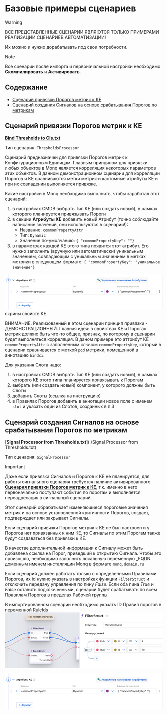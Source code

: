 # Базовые примеры сценариев

> [!WARNING]
> ВСЕ ПРЕДСТАВЛЕННЫЕ СЦЕНАРИИ ЯВЛЯЮТСЯ ТОЛЬКО ПРИМЕРАМИ РЕАЛИЗАЦИИ СЦЕНАРИЕВ АВТОМАТИЗАЦИИ! 
>
> Их можно и нужно дорабатывать под свои потребности. 

> [!NOTE]
> Все сценарии после импорта и первоначальной настройки необходимо **Скомпилировать** и **Активировать**.

## Содержание

- [Сценарий привязки Порогов метрик к КЕ](#сценарий-привязки-порогов-метрик-к-ке)
- [Сценарий создания Сигналов на основе срабатывания Порогов по метрикам](#сценарий-создания-сигналов-на-основе-результатов-автотестов)

## Сценарий привязки Порогов метрик к КЕ

[**Bind Thresholds to CIs.txt**](./Bind%20Thresholds%20to%20CIs.txt)

Тип сценария: `ThresholdsProcessor`

Сценарий предназначен для привязки Порогов метрик к Конфигурационным Единицам.
Главным принципом для привязки любых объектов в Monq является корреляция некоторых параметров этих объектов. В данном демонстрационном сценарии для корреляции Порогов и КЕ сравниваются метки метрик и кастомные атрибуты КЕ и при их совпадении выполняется привязке.

Какие настройки в Monq необходимо выполнить, чтобы заработал этот сценарий:
1. в настройках CMDB выбрать Тип КЕ (или создать новый), в рамках которого планируется привязывать Пороги
2. в секции **Атрибуты КЕ** добавить новый Атрибут (точно соблюдайте написание значений, они используются в сценарии!):
    - Название: `commonPropertyAttr`
    - Тип: `Dynamic`
    - Значение по-умолчанию: `{ "commonPropertyKey": ""}`
3. в параметрах каждой КЕ этого типа появится этот атрибут. Его нужно заполнить (вручную или автоматически) уникальным значением, совпадающим с уникальным значением в метках метрики в следующем формате:
`{ "commonPropertyKey": "уникальное значение"}`
<img src="./img/01.png" width="600">
скрины свойств КЕ

ВНИМАНИЕ. Реализованный в этом сценарии принцип привязки - ДЕМОНСТРАЦИОННЫЙ. Главная идея: в свойствах КЕ и Порогах метрик должно быть что-то общее, признак, по которому в сценарии будет выполняться корреляция. В даном примере это аттрибут КЕ `commonPropertyAttr` с заполненным ключом `commonPropertyKey`, который в сценарии сравнивается с меткой `pod` метрики, помещенной в аннотацию `bindci`.

Для указания Слота надо:
1. в настройках CMDB выбрать Тип КЕ (или создать новый), в рамках которого КЕ этого типа планируется привязывать к Порогам
2. выбрать (или создать новый) компонент, у которого должны быть Слоты
3. добавить Слоты (ссылка на инструкцию)
4. в Правилах Порогов добавить в аннотации новое поле с именем `slot` и указать один из Слотов, созданных в п.3

## Сценарий создания Сигналов на основе срабатывания Порогов по метрикам

[**Signal Processor from Thresholds.txt**](./Signal Processor from Thresholds.txt)

Тип сценария: `SignalProcessor`

> [!IMPORTANT]
> Даже если привязка Сигналов и Порогов к КЕ не планируется, для работы сигнального сценария требуется наличие активированного [**Сценария привязки Порогов метрик к КЕ**](#сценарий-привязки-порогов-метрик-к-ке), т.к. именно в него первоначально поступают события по порогам и выполняется переадресация в сигнальный сценарий.

Этот сценарий обрабатывает изменяющиеся пороговые значения метрик и на основе установленной критичности Порогов, создает, подтверждает или закрывает Сигналы.

Если сценарий привязки Порогов метрик к КЕ не был настроен и у Порогов нет привязанных к ним КЕ, то Сигналы по этим Порогам также будут создаваться без привязки к КЕ.

В качестве дополнительной информации к Сигналу может быть добавлена ссылка на Порог, приведший к открытию Сигнала. Чтобы это произошло, необходимо заполнить локальную переменную _FQDN доменным именем инсталляции Monq в формате `monq.domain.ru`

Если сценарий должен работать только с определенными Правилами Порогов, их id нужно указать в настройках функции `FilterStruct` и отключить передачу управления по пину *False*. Если оба пина *True* и *False* оставить подключенными, сценарий будет срабатывать по всем Правилам Порогов в пределах Рабочей группы.

В импортированном сценарии необходимо указать ID Правил порогов в переменной RuleIds  
<img src="./img/06.png" width="600">

<img src="./img/01.png" width="600">
